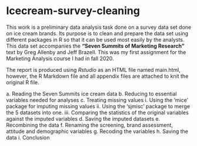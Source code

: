 # Icecream-survey-cleaning

This work is a preliminary data analysis task done on a survey data set done on ice cream brands. Its purpose is to clean and prepare the data set using different packages in R so that it can be used most easily by the analysts. This data set accompanies the __“Seven Summits of Marketing Research”__ text by Greg Allenby and Jeff Brazell. This was my first assignment for the Marketing Analysis course I had in fall 2020.

The report is produced using *Rstudio* as an HTML file named main.html, however, the R Markdown file and all appendix files are attached to knit the original R file.

a. Reading the Seven Summits ice cream data
b. Reducing to essential variables needed for analyses
c. Treating missing values
  i. Using the ‘mice’ package for imputing missing values
  ii. Using the ‘sjmisc’ package to merge the 5 datasets into one.
  iii. Comparing the statistics of the original variables against the imputed variables
d. Saving the imputed datasets
e. Recombining the data
f. Renaming the screening, brand assessment, attitude and demographic variables
g. Recoding the variables
h. Saving the data
i. Conclusion
